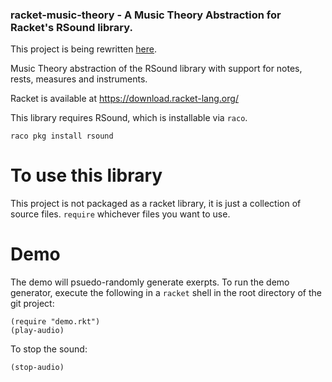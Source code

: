 

### racket-music-theory - A Music Theory Abstraction for Racket's RSound library.

This project is being rewritten [here](https://github.com/benoid/rsound-composer).

Music Theory abstraction of the RSound library with support for notes, rests, measures and instruments.

Racket is available at https://download.racket-lang.org/

This library requires RSound, which is installable via ```raco```.

```raco pkg install rsound```

# To use this library
This project is not packaged as a racket library, it is just a collection of source files.  ```require``` whichever files you want to use.  

# Demo
The demo will psuedo-randomly generate exerpts.
To run the demo generator, execute the following in a ```racket``` shell in the root directory of the git project:

```
(require "demo.rkt")
(play-audio)

```

To stop the sound:

```
(stop-audio)
```
